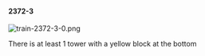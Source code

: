 #### 2372-3
![train-2372-3-0.png](https://github.com/lil-lab/nlvr/raw/master/nlvr/train/images/46/train-2372-3-0.png "train-2372-3-0.png")

There is at least 1 tower with a yellow block at the bottom
